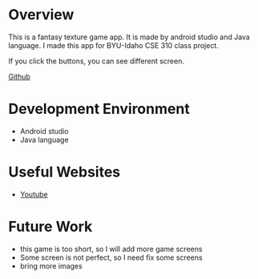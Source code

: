 # Overview

This is a fantasy texture game app. It is made by android studio and Java language.
I made this app for BYU-Idaho CSE 310 class project.

If you click the buttons, you can see different screen.

[Github](https://github.com/YongLeeCode/texture_game/new/master?readme=1)

# Development Environment

* Android studio
* Java language

# Useful Websites

* [Youtube](https://www.youtube.com/watch?v=_NRVn2JJ1JM&list=PL_QPQmz5C6WVWGhGVlT25UGYFUt7k9DGX)

# Future Work

* this game is too short, so I will add more game screens
* Some screen is not perfect, so I need fix some screens
* bring more images
